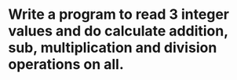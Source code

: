 # Write a program to read 3 integer values and do calculate addition, sub, multiplication and division operations on all.
